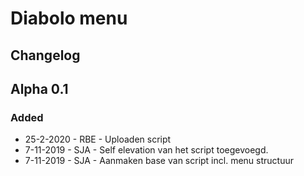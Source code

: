# Diabolo menu

## Changelog

## Alpha 0.1

### Added
- 25-2-2020 - RBE - Uploaden script
- 7-11-2019 - SJA - Self elevation van het script toegevoegd.
- 7-11-2019 - SJA - Aanmaken base van script incl. menu structuur
